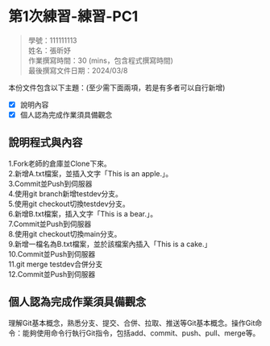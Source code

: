 # 第1次練習-練習-PC1
>
>學號：111111113
><br />
>姓名：張昕妤
><br />
>作業撰寫時間：30 (mins，包含程式撰寫時間)
><br />
>最後撰寫文件日期：2024/03/8
>

本份文件包含以下主題：(至少需下面兩項，若是有多者可以自行新增)
- [x] 說明內容
- [x] 個人認為完成作業須具備觀念

## 說明程式與內容
1.Fork老師的倉庫並Clone下來。  
2.新增A.txt檔案，並插入文字「This is an apple.」。  
3.Commit並Push到伺服器  
4.使用git branch新增testdev分支。  
5.使用git checkout切換testdev分支。  
6.新增B.txt檔案，插入文字「This is a bear.」。  
7.Commit並Push到伺服器  
8.使用git checkout切換main分支。  
9.新增一檔名為B.txt檔案，並於該檔案內插入「This is a cake.」  
10.Commit並Push到伺服器  
11.git merge testdev合併分支  
12.Commit並Push到伺服器 



## 個人認為完成作業須具備觀念
理解Git基本概念，熟悉分支、提交、合併、拉取、推送等Git基本概念。操作Git命令：能夠使用命令行執行Git指令，包括add、commit、push、pull、merge等。
